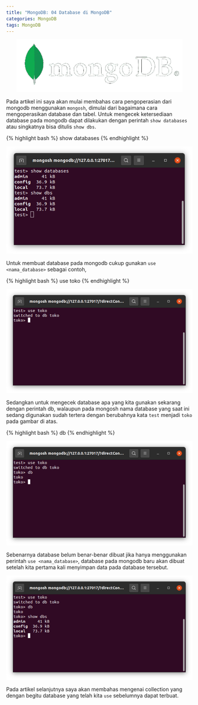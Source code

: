 ```yaml
---
title: "MongoDB: 04 Database di MongoDB"
categories: MongoDB
tags: MongoDB
---
```

<p align="center">
  <img src="/assets/images/mongodb/mongodb-logo.png" alt="Logo MongoDB" class="logo-topic" title="Logo MongoDB" />
</p>

Pada artikel ini saya akan mulai membahas cara pengoperasian dari mongodb menggunakan `mongosh`, dimulai dari bagaimana cara mengoperasikan database dan tabel. Untuk mengecek ketersediaan database pada mongodb dapat dilakukan dengan perintah `show databases` atau singkatnya bisa ditulis `show dbs`.  

{% highlight bash %}
show databases
{% endhighlight %}

<p align="center">
  <img src="/assets/images/mongodb/mongodb-04-show-database.png" alt="MongoDB show database" title="MongoDB show database" />
</p>

Untuk membuat database pada mongodb cukup gunakan `use <nama_database>` sebagai contoh,

{% highlight bash %}
use toko
{% endhighlight %}

<p align="center">
  <img src="/assets/images/mongodb/mongodb-04-membuat-database.png" alt="MongoDB membuat database" title="MongoDB membuat database" />
</p>

Sedangkan untuk mengecek database apa yang kita gunakan sekarang dengan perintah db, walaupun pada mongosh nama database yang saat ini sedang digunakan sudah tertera dengan berubahnya kata `test` menjadi `toko` pada gambar di atas.

{% highlight bash %}
db
{% endhighlight %}

<p align="center">
  <img src="/assets/images/mongodb/mongodb-04-cek-database-yang-digunakan.png" alt="MongoDB cek database yang digunakan" title="MongoDB cek database yang digunakan" />
</p>

Sebenarnya database belum benar-benar dibuat jika hanya menggunakan perintah `use <nama_database>`, database pada mongodb baru akan dibuat setelah kita pertama kali menyimpan data pada database tersebut.

<p align="center">
  <img src="/assets/images/mongodb/mongodb-04-cek-database-yang-digunakan-belum-terbuat.png" alt="MongoDB cek database yang digunakan belum terbuat" title="MongoDB cek database yang digunakan belum terbuat" />
</p>

Pada artikel selanjutnya saya akan membahas mengenai collection yang dengan begitu database yang telah kita `use` sebelumnya dapat terbuat.